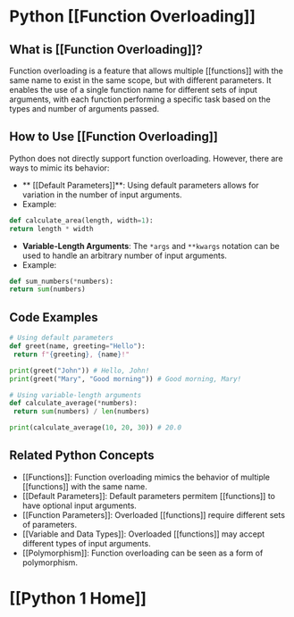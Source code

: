 # Python [[Function Overloading]]

## What is [[Function Overloading]]?

Function overloading is a feature that allows multiple [[functions]] with the same name to exist in the same scope, but with different parameters. It enables the use of a single function name for different sets of input arguments, with each function performing a specific task based on the types and number of arguments passed.

## How to Use [[Function Overloading]]

Python does not directly support function overloading. However, there are ways to mimic its behavior:

- ** [[Default Parameters]]**: Using default parameters allows for variation in the number of input arguments.
 - Example:
 ```python
 def calculate_area(length, width=1):
 return length * width
 ```

- **Variable-Length Arguments**: The `*args` and `**kwargs` notation can be used to handle an arbitrary number of input arguments.
 - Example:
 ```python
 def sum_numbers(*numbers):
 return sum(numbers)
 ```

## Code Examples

```python
# Using default parameters
def greet(name, greeting="Hello"):
 return f"{greeting}, {name}!"

print(greet("John")) # Hello, John!
print(greet("Mary", "Good morning")) # Good morning, Mary!

# Using variable-length arguments
def calculate_average(*numbers):
 return sum(numbers) / len(numbers)

print(calculate_average(10, 20, 30)) # 20.0
```

## Related Python Concepts

- [[Functions]]: Function overloading mimics the behavior of multiple [[functions]] with the same name.
- [[Default Parameters]]: Default parameters permitem [[functions]] to have optional input arguments.
- [[Function Parameters]]: Overloaded [[functions]] require different sets of parameters.
- [[Variable and Data Types]]: Overloaded [[functions]] may accept different types of input arguments.
- [[Polymorphism]]: Function overloading can be seen as a form of polymorphism.
# [[Python 1 Home]]